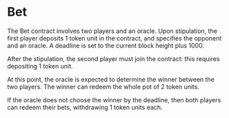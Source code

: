 # Bet

The Bet contract involves two players and an oracle.
Upon stipulation, the first player deposits 1 token unit in the contract,
and specifies the opponent and an oracle.
A deadline is set to the current block height plus 1000.

After the stipulation, the second player must join the contract:
this requires depositing 1 token unit.

At this point, the oracle is expected to determine the winner
between the two players.
The winner can redeem the whole pot of 2 token units.

If the oracle does not choose the winner by the deadline,
then both players can redeem their bets, withdrawing 1 token units each.
